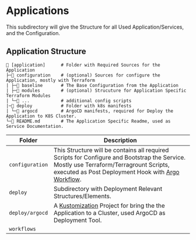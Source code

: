 # Applications

This subdirectory will give the Structure for all Used Application/Services, and the Configuration.

## Application Structure

<!--structure-start-->
```
📁 [application]      # Folder with Required Sources for the Application
├─📁 configuration    # (optional) Sources for configure the Application, mostly with Terraform
| ├─📁 baseline       # The Base Configuration from the Application
| ├─📁 modules        # (optional) Strucuture for Application Specific Terraform Modules
| └─📁 ...            # additional config scripts
|─📁 deploy           # Folder with k8s manifests
| └─📁 argocd         # ArgoCD manifests, required for Deploy the Application to K8S Cluster.
└─📝 README.md        # The Application Specific Readme, used as Service Documentation.
```
<!--structure-end-->


| **Folder**      | **Description**                                                                                                                                                                                                                            |
|-----------------|--------------------------------------------------------------------------------------------------------------------------------------------------------------------------------------------------------------------------------------------|
| `configuration` | This Structure will be contains all required Scripts for Configure and Bootstrap the Service. Mostly use Terraform/Terragrount Scripts, executed as Post Deployment Hook with [Argo Workflow](https://argoproj.github.io/argo-workflows/). |
| `deploy`        | Subdirectory with Deployment Relevant Structures/Elements.                                                                                                                                                                                 |
| `deploy/argocd` | A [Kustomization](https://github.com/kubernetes-sigs/kustomize) Project for bring the the Application to a Cluster, used ArgoCD as Deployment Tool.                                                                                        |
| `workflows`     |                                                                                                                                                                                                                                            |
